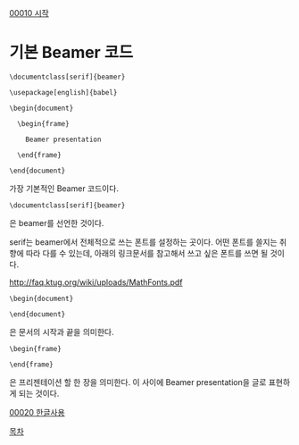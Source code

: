 [00010 시작](./00010_시작.md)

# 기본 Beamer 코드



```
\documentclass[serif]{beamer} 

\usepackage[english]{babel}

\begin{document}

  \begin{frame}

    Beamer presentation 

  \end{frame}
  
\end{document}
```
가장 기본적인 Beamer 코드이다. 

```
\documentclass[serif]{beamer}
```

은 beamer를 선언한 것이다. 

serif는 beamer에서 전체적으로 쓰는 폰트를 설정하는 곳이다. 어떤 폰트를 쓸지는 취향에 따라 다를 수 있는데, 아래의 링크문서를 참고해서 쓰고 싶은 폰트를 쓰면 될 것이다.

http://faq.ktug.org/wiki/uploads/MathFonts.pdf

```
\begin{document} 

\end{document}
```

은 문서의 시작과 끝을 의미한다.

```
\begin{frame}

\end{frame}
```

은 프리젠테이션 할 한 장을 의미한다. 이 사이에 Beamer presentation을 글로 표현하게 되는 것이다.


[00020 한글사용](./00020_한글사용.md)

[목차](./README.md)
